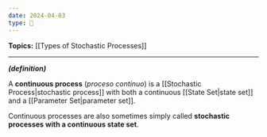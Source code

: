 ```yaml
---
date: 2024-04-03
type: 🧠
---
```


**Topics:** [[Types of Stochastic Processes]]

---

_**(definition)**_

A **continuous process** (_proceso continuo_) is a [[Stochastic Process|stochastic process]] with both a continuous [[State Set|state set]] and a [[Parameter Set|parameter set]]. 

Continuous processes are also sometimes simply called **stochastic processes with a continuous state set**.
